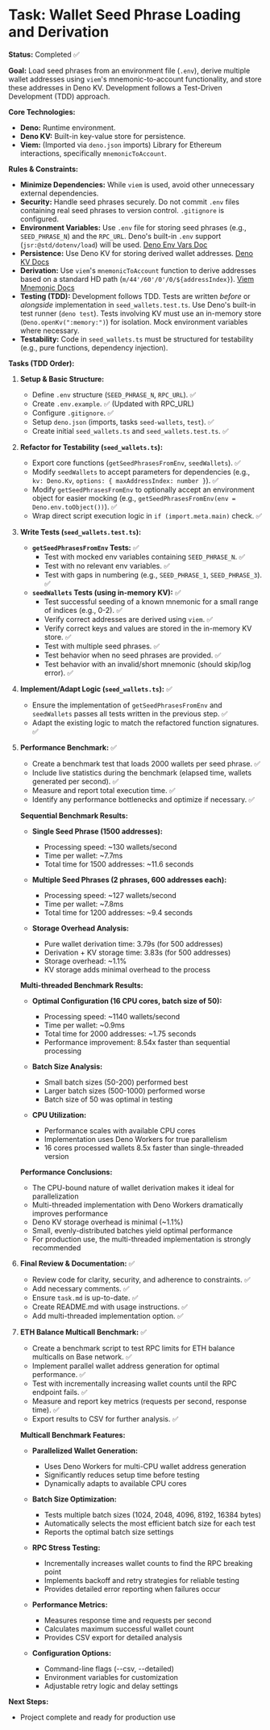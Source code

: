# Task: Wallet Seed Phrase Loading and Derivation

**Status:** Completed ✅

**Goal:** Load seed phrases from an environment file (`.env`), derive multiple wallet addresses using `viem`'s mnemonic-to-account functionality, and store these addresses in Deno KV. Development follows a Test-Driven Development (TDD) approach.

**Core Technologies:**

*   **Deno:** Runtime environment.
*   **Deno KV:** Built-in key-value store for persistence.
*   **Viem:** (Imported via `deno.json` imports) Library for Ethereum interactions, specifically `mnemonicToAccount`.

**Rules & Constraints:**

*   **Minimize Dependencies:** While `viem` is used, avoid other unnecessary external dependencies.
*   **Security:** Handle seed phrases securely. Do not commit `.env` files containing real seed phrases to version control. `.gitignore` is configured.
*   **Environment Variables:** Use `.env` file for storing seed phrases (e.g., `SEED_PHRASE_N`) and the `RPC_URL`. Deno's built-in `.env` support (`jsr:@std/dotenv/load`) will be used. [Deno Env Vars Doc](https://docs.deno.com/runtime/reference/env_variables/)
*   **Persistence:** Use Deno KV for storing derived wallet addresses. [Deno KV Docs](https://docs.deno.com/deploy/kv/manual/)
*   **Derivation:** Use `viem`'s `mnemonicToAccount` function to derive addresses based on a standard HD path (`m/44'/60'/0'/0/${addressIndex}`). [Viem Mnemonic Docs](https://viem.sh/docs/accounts/local/mnemonicToAccount)
*   **Testing (TDD):** Development follows TDD. Tests are written *before* or *alongside* implementation in `seed_wallets.test.ts`. Use Deno's built-in test runner (`deno test`). Tests involving KV must use an in-memory store (`Deno.openKv(":memory:")`) for isolation. Mock environment variables where necessary.
*   **Testability:** Code in `seed_wallets.ts` must be structured for testability (e.g., pure functions, dependency injection).

**Tasks (TDD Order):**

1.  **Setup & Basic Structure:**
    *   Define `.env` structure (`SEED_PHRASE_N`, `RPC_URL`). ✅
    *   Create `.env.example`. ✅ (Updated with RPC_URL)
    *   Configure `.gitignore`. ✅
    *   Setup `deno.json` (imports, tasks `seed-wallets`, `test`). ✅
    *   Create initial `seed_wallets.ts` and `seed_wallets.test.ts`. ✅
2.  **Refactor for Testability (`seed_wallets.ts`):**
    *   Export core functions (`getSeedPhrasesFromEnv`, `seedWallets`). ✅
    *   Modify `seedWallets` to accept parameters for dependencies (e.g., `kv: Deno.Kv`, `options: { maxAddressIndex: number }`). ✅
    *   Modify `getSeedPhrasesFromEnv` to optionally accept an environment object for easier mocking (e.g., `getSeedPhrasesFromEnv(env = Deno.env.toObject())`). ✅
    *   Wrap direct script execution logic in `if (import.meta.main)` check. ✅
3.  **Write Tests (`seed_wallets.test.ts`):**
    *   **`getSeedPhrasesFromEnv` Tests:** ✅
        *   Test with mocked env variables containing `SEED_PHRASE_N`. ✅
        *   Test with no relevant env variables. ✅
        *   Test with gaps in numbering (e.g., `SEED_PHRASE_1`, `SEED_PHRASE_3`). ✅
    *   **`seedWallets` Tests (using in-memory KV):** ✅
        *   Test successful seeding of a known mnemonic for a small range of indices (e.g., 0-2). ✅
        *   Verify correct addresses are derived using `viem`. ✅
        *   Verify correct keys and values are stored in the in-memory KV store. ✅
        *   Test with multiple seed phrases. ✅
        *   Test behavior when no seed phrases are provided. ✅
        *   Test behavior with an invalid/short mnemonic (should skip/log error). ✅
4.  **Implement/Adapt Logic (`seed_wallets.ts`):** ✅
    *   Ensure the implementation of `getSeedPhrasesFromEnv` and `seedWallets` passes all tests written in the previous step. ✅
    *   Adapt the existing logic to match the refactored function signatures. ✅
5.  **Performance Benchmark:** ✅
    *   Create a benchmark test that loads 2000 wallets per seed phrase. ✅
    *   Include live statistics during the benchmark (elapsed time, wallets generated per second). ✅
    *   Measure and report total execution time. ✅
    *   Identify any performance bottlenecks and optimize if necessary. ✅
    
    **Sequential Benchmark Results:**
    *   **Single Seed Phrase (1500 addresses):**
        * Processing speed: ~130 wallets/second
        * Time per wallet: ~7.7ms
        * Total time for 1500 addresses: ~11.6 seconds
    
    *   **Multiple Seed Phrases (2 phrases, 600 addresses each):**
        * Processing speed: ~127 wallets/second  
        * Time per wallet: ~7.8ms
        * Total time for 1200 addresses: ~9.4 seconds
        
    *   **Storage Overhead Analysis:**
        * Pure wallet derivation time: 3.79s (for 500 addresses)
        * Derivation + KV storage time: 3.83s (for 500 addresses) 
        * Storage overhead: ~1.1%
        * KV storage adds minimal overhead to the process
    
    **Multi-threaded Benchmark Results:**
    *   **Optimal Configuration (16 CPU cores, batch size of 50):**
        * Processing speed: ~1140 wallets/second
        * Time per wallet: ~0.9ms
        * Total time for 2000 addresses: ~1.75 seconds
        * Performance improvement: 8.54x faster than sequential processing
        
    *   **Batch Size Analysis:**
        * Small batch sizes (50-200) performed best
        * Larger batch sizes (500-1000) performed worse
        * Batch size of 50 was optimal in testing
        
    *   **CPU Utilization:**
        * Performance scales with available CPU cores
        * Implementation uses Deno Workers for true parallelism
        * 16 cores processed wallets 8.5x faster than single-threaded version
        
    **Performance Conclusions:**
    * The CPU-bound nature of wallet derivation makes it ideal for parallelization
    * Multi-threaded implementation with Deno Workers dramatically improves performance
    * Deno KV storage overhead is minimal (~1.1%)
    * Small, evenly-distributed batches yield optimal performance
    * For production use, the multi-threaded implementation is strongly recommended

6.  **Final Review & Documentation:** ✅
    *   Review code for clarity, security, and adherence to constraints. ✅
    *   Add necessary comments. ✅
    *   Ensure `task.md` is up-to-date. ✅
    *   Create README.md with usage instructions. ✅
    *   Add multi-threaded implementation option. ✅

7.  **ETH Balance Multicall Benchmark:** ✅
    *   Create a benchmark script to test RPC limits for ETH balance multicalls on Base network. ✅
    *   Implement parallel wallet address generation for optimal performance. ✅
    *   Test with incrementally increasing wallet counts until the RPC endpoint fails. ✅
    *   Measure and report key metrics (requests per second, response time). ✅
    *   Export results to CSV for further analysis. ✅
    
    **Multicall Benchmark Features:**
    *   **Parallelized Wallet Generation:**
        * Uses Deno Workers for multi-CPU wallet address generation
        * Significantly reduces setup time before testing
        * Dynamically adapts to available CPU cores
    
    *   **Batch Size Optimization:**
        * Tests multiple batch sizes (1024, 2048, 4096, 8192, 16384 bytes)
        * Automatically selects the most efficient batch size for each test
        * Reports the optimal batch size settings
    
    *   **RPC Stress Testing:**
        * Incrementally increases wallet counts to find the RPC breaking point
        * Implements backoff and retry strategies for reliable testing
        * Provides detailed error reporting when failures occur
    
    *   **Performance Metrics:**
        * Measures response time and requests per second
        * Calculates maximum successful wallet count
        * Provides CSV export for detailed analysis
        
    *   **Configuration Options:**
        * Command-line flags (--csv, --detailed)
        * Environment variables for customization
        * Adjustable retry logic and delay settings

**Next Steps:**

*   Project complete and ready for production use 